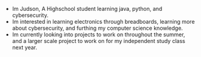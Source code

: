  - Im Judson, A Highschool student learning java, python, and cybersecurity. 
 - Im interested in learning electronics through breadboards, learning more about cybersecurity, and furthing my computer science knowledge.
 - Im currently looking into projects to work on throughout the summer, and a larger scale project to work on for my independent study class next year.

<!---
judz5/judz5 is a ✨ special ✨ repository because its `README.md` (this file) appears on your GitHub profile.
You can click the Preview link to take a look at your changes.
--->
